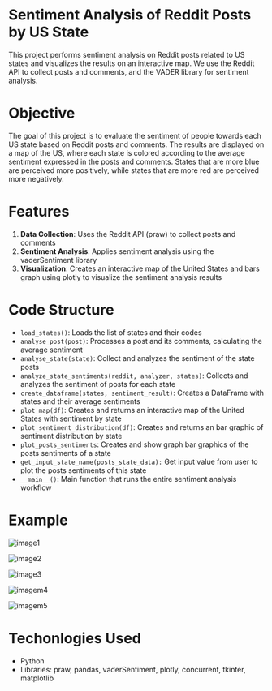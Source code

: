 # Sentiment Analysis of Reddit Posts by US State

This project performs sentiment analysis on Reddit posts related to US states and visualizes the results on an interactive map. We use the Reddit API to collect posts and comments, and the VADER library for sentiment analysis.

# Objective

The goal of this project is to evaluate the sentiment of people towards each US state based on Reddit posts and comments. The results are displayed on a map of the US, where each state is colored according to the average sentiment expressed in the posts and comments. States that are more blue are perceived more positively, while states that are more red are perceived more negatively.

# Features

1. **Data Collection**: Uses the Reddit API (praw) to collect posts and comments
2. **Sentiment Analysis**: Applies sentiment analysis using the vaderSentiment library
3. **Visualization**: Creates an interactive map of the United States and bars graph using plotly to visualize the sentiment analysis results

# Code Structure

- `load_states()`: Loads the list of states and their codes
- `analyse_post(post)`: Processes a post and its comments, calculating the average sentiment
- `analyse_state(state)`: Collect and analyzes the sentiment of the state posts
- `analyze_state_sentiments(reddit, analyzer, states)`: Collects and analyzes the sentiment of posts for each state
- `create_dataframe(states, sentiment_result)`: Creates a DataFrame with states and their average sentiments
- `plot_map(df)`: Creates and returns an interactive map of the United States with sentiment by state
- `plot_sentiment_distribution(df)`: Creates and returns an bar graphic of sentiment distribution by state
- `plot_posts_sentiments`: Creates and show graph bar graphics of the posts sentiments of a state
- `get_input_state_name(posts_state_data):` Get input value from user to plot the posts sentiments of this state
- `__main__()`: Main function that runs the entire sentiment analysis workflow

# Example

![image1](https://github.com/user-attachments/assets/a608217b-48da-454f-95df-7f011dc17e19)

![image2](https://github.com/user-attachments/assets/d83fab3a-a88e-4d1c-886e-63788fffb6d9)

![image3](https://github.com/user-attachments/assets/3616324b-6406-4ddb-a6f8-3a5252ba33b3)

![imagem4](https://github.com/user-attachments/assets/8270f4db-b46b-4f77-b65d-363e530795f2)

![imagem5](https://github.com/user-attachments/assets/84638196-3a99-4720-bcfe-ea83277609af)

# Techonlogies Used

- Python
- Libraries: praw, pandas, vaderSentiment, plotly, concurrent, tkinter, matplotlib
